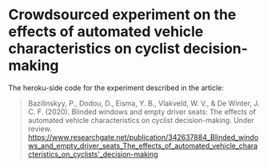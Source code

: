 # Crowdsourced experiment on the effects of automated vehicle characteristics on cyclist decision-making

The heroku-side code for the experiment described in the article:
> Bazilinskyy, P., Dodou, D., Eisma, Y. B., Vlakveld, W. V., & De Winter, J. C. F. (2020). Blinded windows and empty driver seats: The effects of automated vehicle characteristics on cyclist decision-making. Under review. https://www.researchgate.net/publication/342637884_Blinded_windows_and_empty_driver_seats_The_effects_of_automated_vehicle_characteristics_on_cyclists'_decision-making
